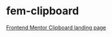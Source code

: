 # fem-clipboard
[Frontend Mentor Clipboard landing page](https://beta.frontendmentor.io/challenges/clipboard-landing-page-5cc9bccd6c4c91111378ecb9)

